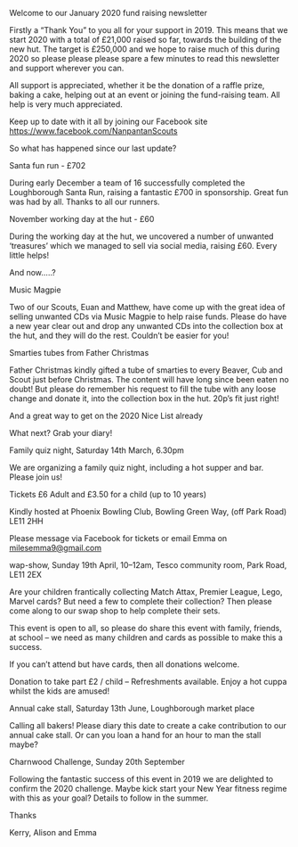 
Welcome to our January 2020 fund raising newsletter

Firstly a “Thank You” to you all for your support in 2019. This means that we start 2020 with a total of £21,000 raised so far, towards the building of the new hut. The target is £250,000 and we hope to raise much of this during 2020 so please please please spare a few minutes to read this newsletter and support wherever you can.  

All support is appreciated, whether it be the donation of a raffle prize, baking a cake, helping out at an event or joining the fund-raising team. All help is very much appreciated.  

Keep up to date with it all by joining our Facebook site https://www.facebook.com/NanpantanScouts 

So what has happened since our last update? 

Santa fun run - £702 

During early December a team of 16 successfully completed the Loughborough Santa Run, raising a fantastic £700 in sponsorship. Great fun was had by all. Thanks to all our runners.   

November working day at the hut - £60 

During the working day at the hut, we uncovered a number of unwanted ‘treasures’ which we managed to sell via social media, raising £60. Every little helps! 

And now…..? 

Music Magpie 

Two of our Scouts, Euan and Matthew, have come up with the great idea of selling unwanted CDs via Music Magpie to help raise funds. Please do have a new year clear out and drop any unwanted CDs into the collection box at the hut, and they will do the rest. Couldn’t be easier for you!  

Smarties tubes from Father Christmas 

Father Christmas kindly gifted a tube of smarties to every Beaver, Cub and Scout just before Christmas. The content will have long since been eaten no doubt! But please do remember his request to fill the tube with any loose change and donate it, into the collection box in the hut. 20p’s fit just right! 

And a great way to get on the 2020 Nice List already

What next? Grab your diary! 

Family quiz night, Saturday 14th March, 6.30pm  

We are organizing a family quiz night, including a hot supper and bar. Please join us! 

Tickets £6 Adult and £3.50 for a child (up to 10 years)  

Kindly hosted at Phoenix Bowling Club, Bowling Green Way, (off Park Road) LE11 2HH  

Please message via Facebook for tickets or email Emma on milesemma9@gmail.com  

wap-show, Sunday 19th April, 10–12am, Tesco community room, Park Road, LE11 2EX 

Are your children frantically collecting Match Attax, Premier League, Lego, Marvel cards? But need a few to complete their collection? Then please come along to our swap shop to help complete their sets.   

This event is open to all, so please do share this event with family, friends, at school – we need as many children and cards as possible to make this a success.  

If you can’t attend but have cards, then all donations welcome.   

Donation to take part £2 / child – Refreshments available. Enjoy a hot cuppa whilst the kids are amused! 

Annual cake stall, Saturday 13th June, Loughborough market place  

Calling all bakers! Please diary this date to create a cake contribution to our annual cake stall. Or can you loan a hand for an hour to man the stall maybe?  

Charnwood Challenge, Sunday 20th September 

Following the fantastic success of this event in 2019 we are delighted to confirm the 2020 challenge. Maybe kick start your New Year fitness regime with this as your goal? Details to follow in the summer. 

Thanks

Kerry, Alison and Emma
